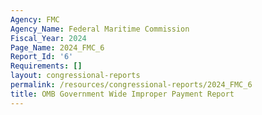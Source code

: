 ```yaml
---
Agency: FMC
Agency_Name: Federal Maritime Commission
Fiscal_Year: 2024
Page_Name: 2024_FMC_6
Report_Id: '6'
Requirements: []
layout: congressional-reports
permalink: /resources/congressional-reports/2024_FMC_6
title: OMB Government Wide Improper Payment Report
---
```

